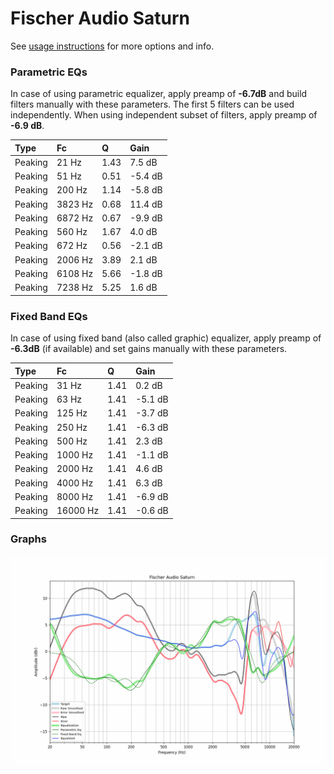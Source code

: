 # Fischer Audio Saturn
See [usage instructions](https://github.com/jaakkopasanen/AutoEq#usage) for more options and info.

### Parametric EQs
In case of using parametric equalizer, apply preamp of **-6.7dB** and build filters manually
with these parameters. The first 5 filters can be used independently.
When using independent subset of filters, apply preamp of **-6.9 dB**.

| Type    | Fc      |    Q | Gain    |
|:--------|:--------|:-----|:--------|
| Peaking | 21 Hz   | 1.43 | 7.5 dB  |
| Peaking | 51 Hz   | 0.51 | -5.4 dB |
| Peaking | 200 Hz  | 1.14 | -5.8 dB |
| Peaking | 3823 Hz | 0.68 | 11.4 dB |
| Peaking | 6872 Hz | 0.67 | -9.9 dB |
| Peaking | 560 Hz  | 1.67 | 4.0 dB  |
| Peaking | 672 Hz  | 0.56 | -2.1 dB |
| Peaking | 2006 Hz | 3.89 | 2.1 dB  |
| Peaking | 6108 Hz | 5.66 | -1.8 dB |
| Peaking | 7238 Hz | 5.25 | 1.6 dB  |

### Fixed Band EQs
In case of using fixed band (also called graphic) equalizer, apply preamp of **-6.3dB**
(if available) and set gains manually with these parameters.

| Type    | Fc       |    Q | Gain    |
|:--------|:---------|:-----|:--------|
| Peaking | 31 Hz    | 1.41 | 0.2 dB  |
| Peaking | 63 Hz    | 1.41 | -5.1 dB |
| Peaking | 125 Hz   | 1.41 | -3.7 dB |
| Peaking | 250 Hz   | 1.41 | -6.3 dB |
| Peaking | 500 Hz   | 1.41 | 2.3 dB  |
| Peaking | 1000 Hz  | 1.41 | -1.1 dB |
| Peaking | 2000 Hz  | 1.41 | 4.6 dB  |
| Peaking | 4000 Hz  | 1.41 | 6.3 dB  |
| Peaking | 8000 Hz  | 1.41 | -6.9 dB |
| Peaking | 16000 Hz | 1.41 | -0.6 dB |

### Graphs
![](./Fischer%20Audio%20Saturn.png)